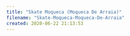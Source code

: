 ```yaml
---
title: "Skate Moqueca (Moqueca De Arraia)"
filename: "Skate-Moqueca-Moqueca-De-Arraia"
created: 2020-06-22 21:13:53
---
```

